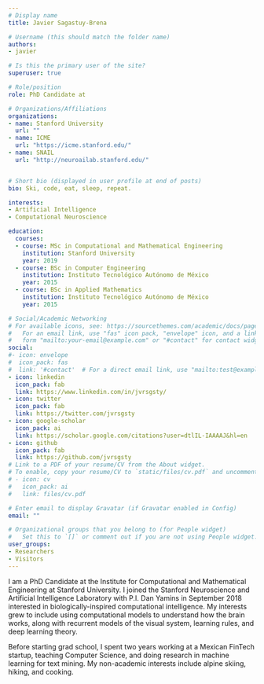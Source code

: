 ```yaml
---
# Display name
title: Javier Sagastuy-Brena

# Username (this should match the folder name)
authors:
- javier

# Is this the primary user of the site?
superuser: true

# Role/position
role: PhD Candidate at

# Organizations/Affiliations
organizations:
- name: Stanford University
  url: ""
- name: ICME
  url: "https://icme.stanford.edu/"
- name: SNAIL
  url: "http://neuroailab.stanford.edu/"


# Short bio (displayed in user profile at end of posts)
bio: Ski, code, eat, sleep, repeat.

interests:
- Artificial Intelligence
- Computational Neuroscience

education:
  courses:
  - course: MSc in Computational and Mathematical Engineering
    institution: Stanford University
    year: 2019
  - course: BSc in Computer Engineering
    institution: Instituto Tecnológico Autónomo de México
    year: 2015
  - course: BSc in Applied Mathematics
    institution: Instituto Tecnológico Autónomo de México
    year: 2015

# Social/Academic Networking
# For available icons, see: https://sourcethemes.com/academic/docs/page-builder/#icons
#   For an email link, use "fas" icon pack, "envelope" icon, and a link in the
#   form "mailto:your-email@example.com" or "#contact" for contact widget.
social:
#- icon: envelope
#  icon_pack: fas
#  link: '#contact'  # For a direct email link, use "mailto:test@example.org".
- icon: linkedin
  icon_pack: fab
  link: https://www.linkedin.com/in/jvrsgsty/
- icon: twitter
  icon_pack: fab
  link: https://twitter.com/jvrsgsty
- icon: google-scholar
  icon_pack: ai
  link: https://scholar.google.com/citations?user=dtlIL-IAAAAJ&hl=en
- icon: github
  icon_pack: fab
  link: https://github.com/jvrsgsty
# Link to a PDF of your resume/CV from the About widget.
# To enable, copy your resume/CV to `static/files/cv.pdf` and uncomment the lines below.
# - icon: cv
#   icon_pack: ai
#   link: files/cv.pdf

# Enter email to display Gravatar (if Gravatar enabled in Config)
email: ""

# Organizational groups that you belong to (for People widget)
#   Set this to `[]` or comment out if you are not using People widget.
user_groups:
- Researchers
- Visitors
---
```


I am a PhD Candidate at the Institute for Computational and Mathematical Engineering at Stanford University.
I joined the Stanford Neuroscience and Artificial Intelligence Laboratory with P.I. Dan Yamins in September 2018 interested in biologically-inspired computational intelligence. My interests grew to include using computational models to understand how the brain works, along with recurrent models of the visual system, learning rules, and deep learning theory.

Before starting grad school, I spent two years working at a Mexican FinTech startup, teaching Computer Science, and doing research in machine learning for text mining. My non-academic interests include alpine skiing, hiking, and cooking.

